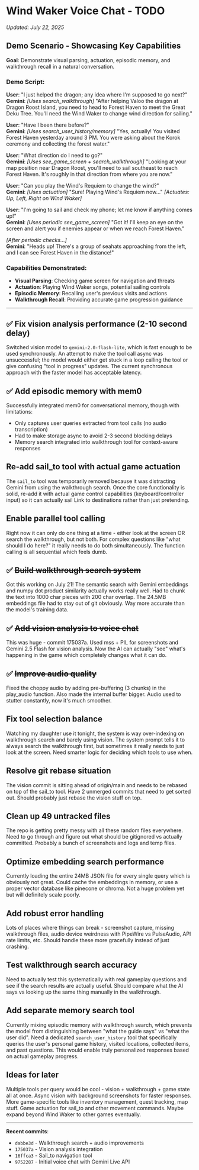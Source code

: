 # Wind Waker Voice Chat - TODO

*Updated: July 22, 2025*

## Demo Scenario - Showcasing Key Capabilities

**Goal**: Demonstrate visual parsing, actuation, episodic memory, and walkthrough recall in a natural conversation.

### Demo Script:

**User**: "I just helped the dragon; any idea where I'm supposed to go next?"  
**Gemini**: *[Uses search_walkthrough]* "After helping Valoo the dragon at Dragon Roost Island, you need to head to Forest Haven to meet the Great Deku Tree. You'll need the Wind Waker to change wind direction for sailing."

**User**: "Have I been there before?"  
**Gemini**: *[Uses search_user_history/memory]* "Yes, actually! You visited Forest Haven yesterday around 3 PM. You were asking about the Korok ceremony and collecting the forest water."

**User**: "What direction do I need to go?"  
**Gemini**: *[Uses see_game_screen + search_walkthrough]* "Looking at your map position near Dragon Roost, you'll need to sail southeast to reach Forest Haven. It's roughly in that direction from where you are now."

**User**: "Can you play the Wind's Requiem to change the wind?"  
**Gemini**: *[Uses actuation]* "Sure! Playing Wind's Requiem now..." *[Actuates: Up, Left, Right on Wind Waker]*

**User**: "I'm going to sail and check my phone; let me know if anything comes up!"  
**Gemini**: *[Uses periodic see_game_screen]* "Got it! I'll keep an eye on the screen and alert you if enemies appear or when we reach Forest Haven."

*[After periodic checks...]*  
**Gemini**: "Heads up! There's a group of seahats approaching from the left, and I can see Forest Haven in the distance!"

### Capabilities Demonstrated:
- **Visual Parsing**: Checking game screen for navigation and threats
- **Actuation**: Playing Wind Waker songs, potential sailing controls
- **Episodic Memory**: Recalling user's previous visits and actions
- **Walkthrough Recall**: Providing accurate game progression guidance

---

## ✅ Fix vision analysis performance (2-10 second delay)

Switched vision model to `gemini-2.0-flash-lite`, which is fast enough to be used synchronously. An attempt to make the tool call async was unsuccessful; the model would either get stuck in a loop calling the tool or give confusing "tool in progress" updates. The current synchronous approach with the faster model has acceptable latency.

## ✅ Add episodic memory with mem0

Successfully integrated mem0 for conversational memory, though with limitations:
- Only captures user queries extracted from tool calls (no audio transcription)
- Had to make storage async to avoid 2-3 second blocking delays
- Memory search integrated into walkthrough tool for context-aware responses

## Re-add sail_to tool with actual game actuation

The `sail_to` tool was temporarily removed because it was distracting Gemini from using the walkthrough search. Once the core functionality is solid, re-add it with actual game control capabilities (keyboard/controller input) so it can actually sail Link to destinations rather than just pretending.

## Enable parallel tool calling

Right now it can only do one thing at a time - either look at the screen OR search the walkthrough, but not both. For complex questions like "what should I do here?" it really needs to do both simultaneously. The function calling is all sequential which feels dumb.

## ✅ ~~Build walkthrough search system~~

Got this working on July 21! The semantic search with Gemini embeddings and numpy dot product similarity actually works really well. Had to chunk the text into 1000 char pieces with 200 char overlap. The 24.5MB embeddings file had to stay out of git obviously. Way more accurate than the model's training data.

## ✅ ~~Add vision analysis to voice chat~~

This was huge - commit 175037a. Used mss + PIL for screenshots and Gemini 2.5 Flash for vision analysis. Now the AI can actually "see" what's happening in the game which completely changes what it can do.

## ✅ ~~Improve audio quality~~

Fixed the choppy audio by adding pre-buffering (3 chunks) in the play_audio function. Also made the internal buffer bigger. Audio used to stutter constantly, now it's much smoother.

## Fix tool selection balance

Watching my daughter use it tonight, the system is way over-indexing on walkthrough search and barely using vision. The system prompt tells it to always search the walkthrough first, but sometimes it really needs to just look at the screen. Need smarter logic for deciding which tools to use when.

## Resolve git rebase situation

The vision commit is sitting ahead of origin/main and needs to be rebased on top of the sail_to tool. Have 2 unmerged commits that need to get sorted out. Should probably just rebase the vision stuff on top.

## Clean up 49 untracked files

The repo is getting pretty messy with all these random files everywhere. Need to go through and figure out what should be gitignored vs actually committed. Probably a bunch of screenshots and logs and temp files.

## Optimize embedding search performance

Currently loading the entire 24MB JSON file for every single query which is obviously not great. Could cache the embeddings in memory, or use a proper vector database like pinecone or chroma. Not a huge problem yet but will definitely scale poorly.

## Add robust error handling

Lots of places where things can break - screenshot capture, missing walkthrough files, audio device weirdness with PipeWire vs PulseAudio, API rate limits, etc. Should handle these more gracefully instead of just crashing.

## Test walkthrough search accuracy

Need to actually test this systematically with real gameplay questions and see if the search results are actually useful. Should compare what the AI says vs looking up the same thing manually in the walkthrough.

## Add separate memory search tool

Currently mixing episodic memory with walkthrough search, which prevents the model from distinguishing between "what the guide says" vs "what the user did". Need a dedicated `search_user_history` tool that specifically queries the user's personal game history, visited locations, collected items, and past questions. This would enable truly personalized responses based on actual gameplay progress.

## Ideas for later

Multiple tools per query would be cool - vision + walkthrough + game state all at once. Async vision with background screenshots for faster responses. More game-specific tools like inventory management, quest tracking, map stuff. Game actuation for sail_to and other movement commands. Maybe expand beyond Wind Waker to other games eventually.

---

**Recent commits**:
- `dabbe3d` - Walkthrough search + audio improvements
- `175037a` - Vision analysis integration
- `16ffca3` - Sail_to navigation tool
- `9752287` - Initial voice chat with Gemini Live API
